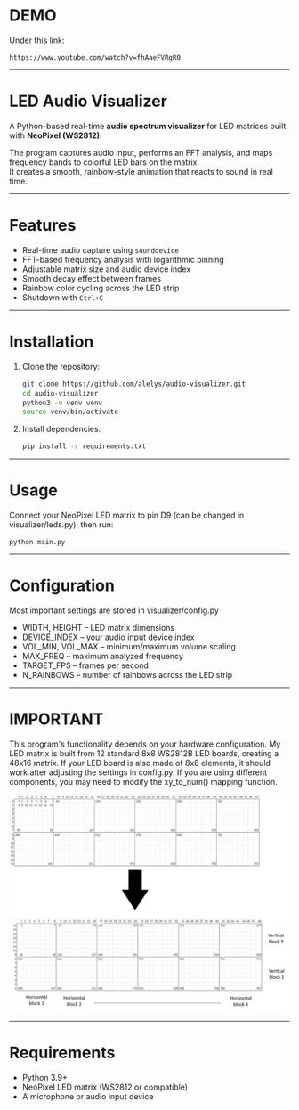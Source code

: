 # DEMO

Under this link:

    https://www.youtube.com/watch?v=fhAaeFVRgR0

---

# LED Audio Visualizer

A Python-based real-time **audio spectrum visualizer** for LED matrices built with **NeoPixel (WS2812)**.

The program captures audio input, performs an FFT analysis, and maps frequency bands to colorful LED bars on the matrix.  
It creates a smooth, rainbow-style animation that reacts to sound in real time.

---

# Features

- Real-time audio capture using `sounddevice`
- FFT-based frequency analysis with logarithmic binning
- Adjustable matrix size and audio device index
- Smooth decay effect between frames
- Rainbow color cycling across the LED strip
- Shutdown with `Ctrl+C`

---

# Installation

1. Clone the repository:

   ```bash
   git clone https://github.com/alelys/audio-visualizer.git
   cd audio-visualizer
   python3 -m venv venv
   source venv/bin/activate

   ```

2. Install dependencies:

   ```bash
   pip install -r requirements.txt

   ```

---

# Usage

Connect your NeoPixel LED matrix to pin D9 (can be changed in visualizer/leds.py),
then run:

    python main.py

---

# Configuration

Most important settings are stored in visualizer/config.py

- WIDTH, HEIGHT – LED matrix dimensions
- DEVICE_INDEX – your audio input device index
- VOL_MIN, VOL_MAX – minimum/maximum volume scaling
- MAX_FREQ – maximum analyzed frequency
- TARGET_FPS – frames per second
- N_RAINBOWS – number of rainbows across the LED strip

---

# IMPORTANT

This program's functionality depends on your hardware configuration. My LED matrix is built from 12 standard 8x8 WS2812B LED boards, creating a 48x16 matrix.
If your LED board is also made of 8x8 elements, it should work after adjusting the settings in config.py.
If you are using different components, you may need to modify the xy_to_num() mapping function.

![LED mapping](mapping.png)

---

# Requirements

- Python 3.9+
- NeoPixel LED matrix (WS2812 or compatible)
- A microphone or audio input device

